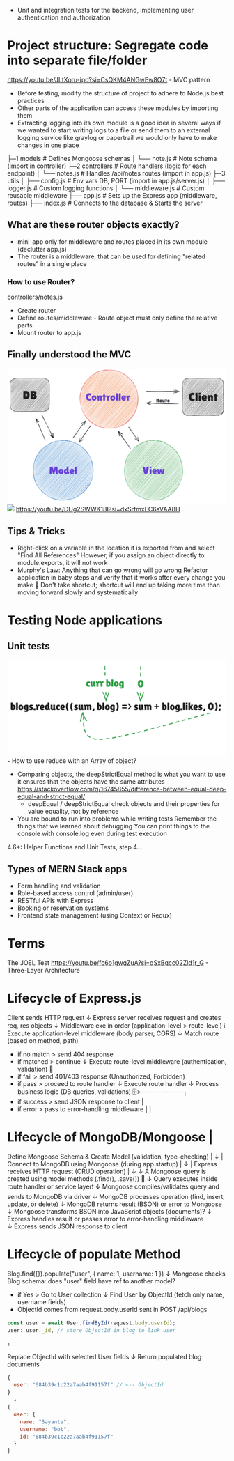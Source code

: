 - Unit and integration tests for the backend, implementing user authentication and authorization

# Project structure: Segregate code into separate file/folder
https://youtu.be/JLtXoru-ipo?si=CsQKM4ANGwEw8O7t - MVC pattern
- Before testing, modify the structure of project to adhere to Node.js best practices
- Other parts of the application can access these modules by importing them
- Extracting logging into its own module is a good idea in several ways if we wanted to start writing logs to
  a file or send them to an external logging service like graylog or papertrail we would only have to make changes in one place

├─1 models            # Defines Mongoose schemas
│   └── note.js       # Note schema (import in controller)
├─2 controllers       # Route handlers (logic for each endpoint)
│   └── notes.js      # Handles /api/notes routes (import in app.js)
├─3 utils
│   ├── config.js     # Env vars DB, PORT (import in app.js/server.js)
│   ├── logger.js     # Custom logging functions
│   └── middleware.js # Custom reusable middleware
├── app.js            # Sets up the Express app (middleware, routes)
├── index.js          # Connects to the database & Starts the server

## What are these router objects exactly?
- mini-app only for middleware and routes placed in its own module (declutter app.js)
- The router is a middleware, that can be used for defining "related routes" in a single place

### How to use Router?
controllers/notes.js
- Create router
- Define routes/middleware - Route object must only define the relative parts
- Mount router to app.js

## Finally understood the MVC
![](./mvc.png)
![](https://guides.rubyonrails.org/images/getting_started/mvc_architecture_dark.jpg)
https://youtu.be/DUg2SWWK18I?si=dxSrfmxEC6sVAA8H
<!-- - One of the advantages of this structure/method is that the application can now be tested -->
<!--   at the level of HTTP API calls without actually making calls via HTTP over the network -->

## Tips & Tricks
- Right-click on a variable in the location it is exported from and select "Find All References"
  However, if you assign an object directly to module.exports, it will not work
- Murphy's Law: Anything that can go wrong will go wrong
  Refactor application in baby steps and verify that it works after every change you make 🙏
  Don't take shortcut; shortcut will end up taking more time than moving forward slowly and systematically

# Testing Node applications
## Unit tests
![](reduce.png) - How to use reduce with an Array of object?
- Comparing objects, the deepStrictEqual method is what you want to use it ensures that the objects have the same attributes
  https://stackoverflow.com/q/16745855/difference-between-equal-deep-equal-and-strict-equal/
  - deepEqual / deepStrictEqual check objects and their properties for value equality, not by reference
- You are bound to run into problems while writing tests
  Remember the things that we learned about debugging
  You can print things to the console with console.log even during test execution

4.6*: Helper Functions and Unit Tests, step 4...

## Types of MERN Stack apps
<!-- - CRUD Dashboards (admin panels, content managers) -->
<!-- - Authentication systems (sign up/login, JWT-based auth) -->
- Form handling and validation
- Role-based access control (admin/user)
- RESTful APIs with Express
- Booking or reservation systems
- Frontend state management (using Context or Redux)

# Terms
The JOEL Test
https://youtu.be/fc6o1gwqZuA?si=qSxBqcc02Zld1r_G - Three-Layer Architecture 

# Lifecycle of Express.js
Client sends HTTP request
    ↓
Express server receives request and creates req, res objects
    ↓
Middleware exe in order (application-level > route-level) ℹ️
Execute application-level middleware (body parser, CORS)
    ↓
Match route (based on method, path)
- if no match > send 404 response
- if matched > continue
    ↓
Execute route-level middleware (authentication, validation) 🔐
- if fail > send 401/403 response (Unauthorized, Forbidden)
- if pass > proceed to route handler
    ↓
Execute route handler
    ↓
Process business logic (DB queries, validations) 🗄️>---------------┐
- if success > send JSON response to client                        |
- if error > pass to error-handling middleware                     |
                                                                   |
# Lifecycle of MongoDB/Mongoose                                    |
Define Mongoose Schema & Create Model (validation, type-checking)  |
    ↓                                                              |
Connect to MongoDB using Mongoose (during app startup)             |
    ↓                                                              |
Express receives HTTP request (CRUD operation)                     |
    ↓                                                              ↓
A Mongoose query is created using model methods (.find(), .save()) 🚂
    ↓
Query executes inside route handler or service layer❗
    ↓
Mongoose compiles/validates query and sends to MongoDB via driver
    ↓
MongoDB processes operation (find, insert, update, or delete)
    ↓
MongoDB returns result (BSON) or error to Mongoose
    ↓
Mongoose transforms BSON into JavaScript objects (documents)?
    ↓
Express handles result or passes error to error-handling middleware  
    ↓
Express sends JSON response to client

# Lifecycle of populate Method
Blog.find({}).populate("user", { name: 1, username: 1 })
    ↓
Mongoose checks Blog schema: does "user" field have ref to another model?
- if Yes > Go to User collection
    ↓
Find User by ObjectId (fetch only name, username fields)
- ObjectId comes from request.body.userId sent in POST /api/blogs
```js
const user = await User.findById(request.body.userId);
user: user._id, // store ObjectId in blog to link user
```
    ↓
Replace ObjectId with selected User fields
    ↓
Return populated blog documents

```js
{
  user: "684b39c1c22a7aab4f91157f" // <-- ObjectId
}
  ↓
{
  user: {
    name: "Sayanta",
    username: "bot",
    id: "684b39c1c22a7aab4f91157f"
  }
}
```
